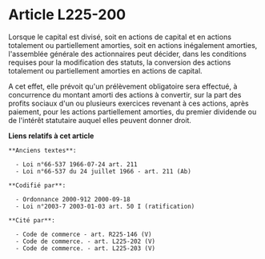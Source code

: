 # Article L225-200

Lorsque le capital est divisé, soit en actions de capital et en actions totalement ou partiellement amorties, soit en actions
inégalement amorties, l'assemblée générale des actionnaires peut décider, dans les conditions requises pour la modification
des statuts, la conversion des actions totalement ou partiellement amorties en actions de capital.

A cet effet, elle prévoit qu'un prélèvement obligatoire sera effectué, à concurrence du montant amorti des actions à
convertir, sur la part des profits sociaux d'un ou plusieurs exercices revenant à ces actions, après paiement, pour les
actions partiellement amorties, du premier dividende ou de l'intérêt statutaire auquel elles peuvent donner droit.

**Liens relatifs à cet article**

	**Anciens textes**:

	  - Loi n°66-537 1966-07-24 art. 211
	  - Loi n°66-537 du 24 juillet 1966 - art. 211 (Ab)

	**Codifié par**:

	  - Ordonnance 2000-912 2000-09-18
	  - Loi n°2003-7 2003-01-03 art. 50 I (ratification)

	**Cité par**:

	  - Code de commerce - art. R225-146 (V)
	  - Code de commerce. - art. L225-202 (V)
	  - Code de commerce. - art. L225-203 (V)
